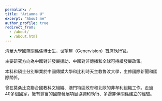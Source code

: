 ```yaml
---
permalink: /
title: "Arianna U"
excerpt: "About me"
author_profile: true
redirect_from: 
  - /about/
  - /about.html
---
```


清華大學國際關係係博士生，世望屋（Genervision）首席執行官。



主要研究方向為中國對非發展援助、中國對非傳播和全球可持續發展政策。



本科和碩士分別畢業於中國傳媒大學和比利時天主教魯汶大學，主修國際新聞和國際關係。



曾在莫桑比克聯合國教科文組織、澳門特區政府和北歐的非牟利組織工作。走過40多個國家，擁有豐富的國際發展項目協調和執行、多邊夥伴關係建立的經驗。
